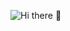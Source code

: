 ![Hi there 👋](https://media-exp1.licdn.com/dms/image/C4E16AQFu3EeMjBh5Sg/profile-displaybackgroundimage-shrink_350_1400/0/1590077332443?e=1620864000&v=beta&t=5TwX6vcRdpBFz2Jq_L0mABMWfZPw1CNLNSEp4d23PdA)
